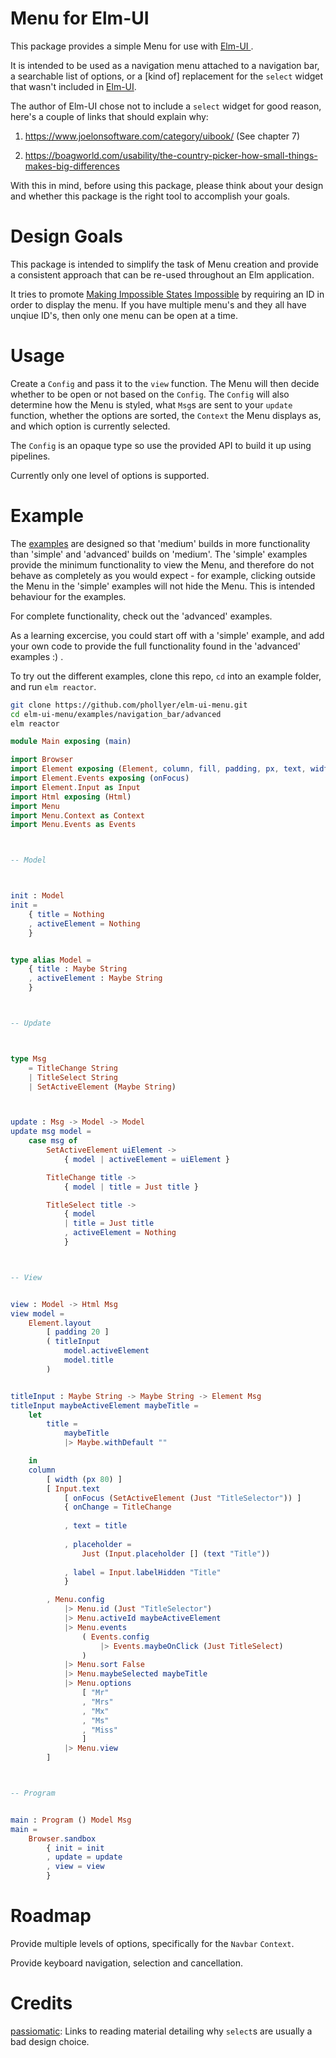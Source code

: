 # Menu for Elm-UI

This package provides a simple Menu for use with [ Elm-UI ](https://package.elm-lang.org/packages/mdgriffith/elm-ui/latest/ "The best UI package for Elm").

It is intended to be used as a navigation menu attached to a navigation bar, a searchable list of options, or a [kind of] replacement for the `select` widget that wasn't included in [Elm-UI](https://package.elm-lang.org/packages/mdgriffith/elm-ui/latest/ "The best UI package for Elm").

The author of Elm-UI chose not to include a `select` widget for good reason, here's a couple of links that should explain why:

1. https://www.joelonsoftware.com/category/uibook/ (See chapter 7)

2. https://boagworld.com/usability/the-country-picker-how-small-things-makes-big-differences

With this in mind, before using this package, please think about your design and whether this package is the right tool to
accomplish your goals.

# Design Goals

This package is intended to simplify the task of Menu creation and provide a consistent approach that can be re-used throughout an Elm application.

It tries to promote [Making Impossible States Impossible](https://www.youtube.com/watch?v=IcgmSRJHu_8) by requiring an ID in order to display the menu. If you have multiple menu's and they all have unqiue ID's, then only one menu can be open at a time.

# Usage

Create a `Config` and pass it to the `view` function. The Menu will then decide whether to be open or not based on the `Config`. The `Config` will also determine how the Menu is styled, what `Msg`s are sent to your `update` function, whether the options are sorted, the `Context` the Menu displays as, and which option is currently selected.

The `Config` is an opaque type so use the provided API to build it up using pipelines.

Currently only one level of options is supported.

# Example

The [examples](https://github.com/phollyer/elm-ui-menu/tree/master/examples) are designed so that 'medium' builds in more functionality than 'simple' and 'advanced' builds on 'medium'. The 'simple' examples provide the minimum functionality to view the Menu, and therefore do not behave as completely as you would expect - for example, clicking outside the Menu in the 'simple' examples will not hide the Menu. This is intended behaviour for the examples. 

For complete functionality, check out the 'advanced' examples.

As a learning excercise, you could start off with a 'simple' example, and add your own code to provide the full functionality found in the 'advanced' examples :) .

To try out the different examples, clone this repo, `cd` into an example folder, and run `elm reactor`.

```bash
git clone https://github.com/phollyer/elm-ui-menu.git
cd elm-ui-menu/examples/navigation_bar/advanced
elm reactor
```

```elm
module Main exposing (main)

import Browser
import Element exposing (Element, column, fill, padding, px, text, width)
import Element.Events exposing (onFocus)
import Element.Input as Input
import Html exposing (Html)
import Menu
import Menu.Context as Context
import Menu.Events as Events



-- Model



init : Model
init =   
    { title = Nothing 
    , activeElement = Nothing
    }


type alias Model =
    { title : Maybe String
    , activeElement : Maybe String
    }



-- Update



type Msg
    = TitleChange String
    | TitleSelect String
    | SetActiveElement (Maybe String)



update : Msg -> Model -> Model
update msg model =
    case msg of
        SetActiveElement uiElement ->
            { model | activeElement = uiElement }

        TitleChange title ->
            { model | title = Just title }

        TitleSelect title ->
            { model
            | title = Just title
            , activeElement = Nothing
            }



-- View


view : Model -> Html Msg
view model =
    Element.layout
        [ padding 20 ] 
        ( titleInput 
            model.activeElement
            model.title
        )


titleInput : Maybe String -> Maybe String -> Element Msg
titleInput maybeActiveElement maybeTitle =
    let
        title =
            maybeTitle
            |> Maybe.withDefault ""

    in
    column
        [ width (px 80) ]
        [ Input.text
            [ onFocus (SetActiveElement (Just "TitleSelector")) ]
            { onChange = TitleChange
            
            , text = title
            
            , placeholder =
                Just (Input.placeholder [] (text "Title"))
            
            , label = Input.labelHidden "Title"
            }       

        , Menu.config
            |> Menu.id (Just "TitleSelector")
            |> Menu.activeId maybeActiveElement
            |> Menu.events
                ( Events.config
                    |> Events.maybeOnClick (Just TitleSelect)
                )
            |> Menu.sort False
            |> Menu.maybeSelected maybeTitle
            |> Menu.options
                [ "Mr"
                , "Mrs"
                , "Mx"
                , "Ms"
                , "Miss"
                ]
            |> Menu.view
        ]



-- Program


main : Program () Model Msg
main =
    Browser.sandbox
        { init = init
        , update = update
        , view = view
        }
```

# Roadmap

Provide multiple levels of options, specifically for the `Navbar` `Context`.

Provide keyboard navigation, selection and cancellation.

# Credits

[passiomatic](https://discourse.elm-lang.org/t/input-select-not-available-in-elm-ui/2874/5): Links to reading material detailing why `select`s are usually a bad design choice.


